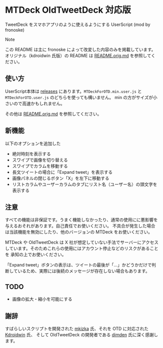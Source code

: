 # MTDeck OldTweetDeck 対応版

TweetDeck をスマホアプリのように使えるようにする UserScript (mod by fronoske)

> [!NOTE]
> この README は主に fronoske によって改変した内容のみを掲載しています。
> オリジナル（kdroidwin 氏版）の README は [README.orig.md](https://github.com/fronoske/MTDeck_for_OTD/blob/main/README.orig.md) を参照してください。

## 使い方
UserScript本体は [releases](https://github.com/fronoske/MTDeck_for_OTD/releases) にあります。`MTDeckForOTD.min.user.js` と `MTDeckForOTD.user.js` のどちらを使っても構いません。
min の方がサイズが小さいので高速かもしれません。

その他は [README.orig.md](https://github.com/fronoske/MTDeck_for_OTD/blob/main/README.orig.md) を参照してください。


## 新機能

以下のオプションを追加した
- 絶対時刻を表示する
- スワイプで画像を切り替える
- スワイプでカラムを移動する
- 長文ツイートの場合に「Expand tweet」を表示する
- 画像パネルの閉じるボタン「X」を左下に移動する
- リストカラムやユーザーカラムのタブにリスト名（ユーザー名）の頭文字を表示する


## 注意
すべての機能は非保証です。うまく機能しなかったり、通常の使用にに悪影響を与えるおそれがあります。自己責任でお使いください。
不具合が発生した場合は当該機能を無効にしたり、他のバージョンの MTDeck をお使いください。

MTDeck や OldTweetDeck は X 社が想定していない手法でサーバーにアクセスしています。そのためこれらの使用にはアカウント停止などのリスクがあることを
承知の上でお使いください。

「Expand tweet」ボタンの表示は、ツイートの最後が「…」かどうかだけで判断しているため、実際には後続のメッセージが存在しない場合もあります。


## TODO
- 画像の拡大・縮小を可能にする

## 謝辞
すばらしいスクリプトを開発された [mkizka](https://github.com/mkizka) 氏、それを OTD に対応された [Kdroidwin](https://github.com/Kdroidwin) 氏、
そして OldTweetDeck の開発者である [dimden](https://github.com/dimdenGD) 氏に深く感謝します。
